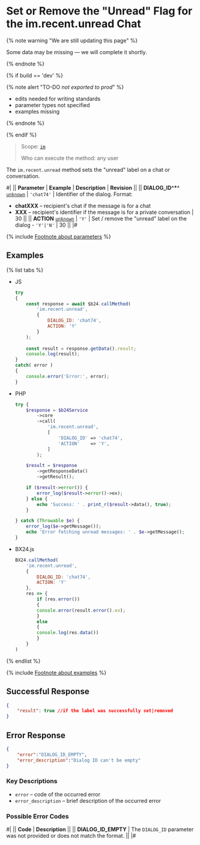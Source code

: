 # Set or Remove the "Unread" Flag for the im.recent.unread Chat

{% note warning "We are still updating this page" %}

Some data may be missing — we will complete it shortly.

{% endnote %}

{% if build == 'dev' %}

{% note alert "TO-DO _not exported to prod_" %}

- edits needed for writing standards
- parameter types not specified
- examples missing

{% endnote %}

{% endif %}

> Scope: [`im`](../../scopes/permissions.md)
>
> Who can execute the method: any user

The `im.recent.unread` method sets the "unread" label on a chat or conversation.

#|
|| **Parameter** | **Example** | **Description** | **Revision** ||
|| **DIALOG_ID^*^**
[`unknown`](../../data-types.md) | `'chat74'` | Identifier of the dialog. Format:
- **chatXXX** – recipient's chat if the message is for a chat
- **XXX** – recipient's identifier if the message is for a private conversation | 30 ||
|| **ACTION**
[`unknown`](../../data-types.md) | `'Y'` | Set / remove the "unread" label on the dialog - `'Y'|'N'` | 30 ||
|#

{% include [Footnote about parameters](../../../_includes/required.md) %}

## Examples

{% list tabs %}

- JS

    ```js
    try
    {
    	const response = await $b24.callMethod(
    		'im.recent.unread',
    		{
    			DIALOG_ID: 'chat74',
    			ACTION: 'Y'
    		}
    	);
    	
    	const result = response.getData().result;
    	console.log(result);
    }
    catch( error )
    {
    	console.error('Error:', error);
    }
    ```

- PHP

    ```php
    try {
        $response = $b24Service
            ->core
            ->call(
                'im.recent.unread',
                [
                    'DIALOG_ID' => 'chat74',
                    'ACTION'    => 'Y',
                ]
            );
    
        $result = $response
            ->getResponseData()
            ->getResult();
    
        if ($result->error()) {
            error_log($result->error()->ex);
        } else {
            echo 'Success: ' . print_r($result->data(), true);
        }
    
    } catch (Throwable $e) {
        error_log($e->getMessage());
        echo 'Error fetching unread messages: ' . $e->getMessage();
    }
    ```

- BX24.js

    ```js
    BX24.callMethod(
        'im.recent.unread',
        {
            DIALOG_ID: 'chat74',
            ACTION: 'Y'
        },
        res => {
            if (res.error())
            {
            console.error(result.error().ex);
            }
            else
            {
            console.log(res.data())
            }
        }
    )
    ```

{% endlist %}

{% include [Footnote about examples](../../../_includes/examples.md) %}

## Successful Response

```json
{
    "result": true //if the label was successfully set|removed
}
```

## Error Response

```json
{
    "error":"DIALOG_ID_EMPTY",
    "error_description":"Dialog ID can't be empty"
}
```

### Key Descriptions

- `error` – code of the occurred error
- `error_description` – brief description of the occurred error

### Possible Error Codes

#|
|| **Code** | **Description** ||
|| **DIALOG_ID_EMPTY** | The `DIALOG_ID` parameter was not provided or does not match the format. ||
|#